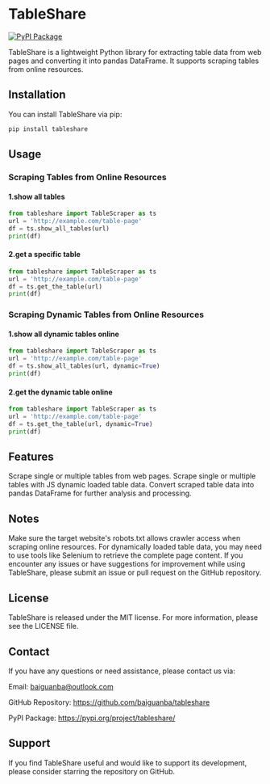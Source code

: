 # TableShare

[![PyPI Package](https://img.shields.io/pypi/v/tableshare.svg)](https://pypi.org/project/tableshare/)

TableShare is a lightweight Python library for extracting table data from web pages and converting it into pandas DataFrame. It supports scraping tables from online resources.

## Installation

You can install TableShare via pip:

```bash
pip install tableshare
```

## Usage
### Scraping Tables from Online Resources


#### 1.show all tables
```python
from tableshare import TableScraper as ts
url = 'http://example.com/table-page' 
df = ts.show_all_tables(url)
print(df)
```

#### 2.get a specific table
```python
from tableshare import TableScraper as ts
url = 'http://example.com/table-page' 
df = ts.get_the_table(url)
print(df)
```

### Scraping Dynamic Tables from Online Resources
#### 1.show all dynamic tables online
```python
from tableshare import TableScraper as ts
url = 'http://example.com/table-page' 
df = ts.show_all_tables(url, dynamic=True)
print(df)
```

#### 2.get the dynamic table online
```python
from tableshare import TableScraper as ts
url = 'http://example.com/table-page' 
df = ts.get_the_table(url, dynamic=True)
print(df)
```

## Features
Scrape single or multiple tables from web pages.
Scrape single or multiple tables with JS dynamic loaded table data.
Convert scraped table data into pandas DataFrame for further analysis and processing.

## Notes
Make sure the target website's robots.txt allows crawler access when scraping online resources.
For dynamically loaded table data, you may need to use tools like Selenium to retrieve the complete page content.
If you encounter any issues or have suggestions for improvement while using TableShare, please submit an issue or pull request on the GitHub repository.

## License
TableShare is released under the MIT license. For more information, please see the LICENSE file.

## Contact
If you have any questions or need assistance, please contact us via:

Email: baiguanba@outlook.com

GitHub Repository: https://github.com/baiguanba/tableshare

PyPI Package: https://pypi.org/project/tableshare/

## Support
If you find TableShare useful and would like to support its development, please consider starring the repository on GitHub.